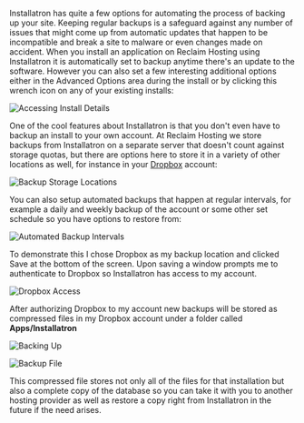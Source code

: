 Installatron has quite a few options for automating the process of backing up your site. Keeping regular backups is a safeguard against any number of issues that might come up from automatic updates that happen to be incompatible and break a site to malware or even changes made on accident. When you install an application on Reclaim Hosting using Installatron it is automatically set to backup anytime there's an update to the software. However you can also set a few interesting additional options either in the Advanced Options area during the install or by clicking this wrench icon on any of your existing installs:

![Accessing Install Details](http://i.imgur.com/X4sTxJI.png)

One of the cool features about Installatron is that you don't even have to backup an install to your own account. At Reclaim Hosting we store backups from Installatron on a separate server that doesn't count against storage quotas, but there are options here to store it in a variety of other locations as well, for instance in your [Dropbox](https://dropbox.com) account:

![Backup Storage Locations](http://i.imgur.com/RguXzCD.png)

You can also setup automated backups that happen at regular intervals, for example a daily and weekly backup of the account or some other set schedule so you have options to restore from:

![Automated Backup Intervals](http://i.imgur.com/YDPWtaI.png)

To demonstrate this I chose Dropbox as my backup location and clicked Save at the bottom of the screen. Upon saving a window prompts me to authenticate to Dropbox so Installatron has access to my account.

![Dropbox Access](http://i.imgur.com/sO3ABua.png)

After authorizing Dropbox to my account new backups will be stored as compressed files in my Dropbox account under a folder called **Apps/Installatron**

![Backing Up](http://i.imgur.com/ls2zVN5.png)

![Backup File](http://i.imgur.com/pG9BS8W.png)

This compressed file stores not only all of the files for that installation but also a complete copy of the database so you can take it with you to another hosting provider as well as restore a copy right from Installatron in the future if the need arises.